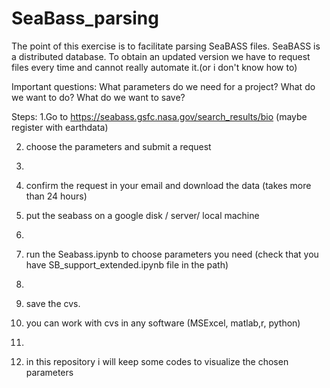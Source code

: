 # SeaBass_parsing

The point of this exercise is to facilitate parsing SeaBASS files.
SeaBASS is a distributed database. To obtain an updated version we have to request files every time and cannot really automate it.(or i don't know how to) 

Important questions: 
What parameters do we need for a project? 
What do we want to do? 
What do we want to save? 

Steps: 
1.Go to https://seabass.gsfc.nasa.gov/search_results/bio (maybe register with earthdata)

2. choose the parameters and submit a request
3. 
4. confirm the request in your email and download the data (takes more than 24 hours)

5. put the seabass on a google disk / server/ local machine
6. 
7. run the Seabass.ipynb to choose parameters you need (check that you have SB_support_extended.ipynb file in the path)
8. 
9.  save the cvs. 
10.  you can work with cvs in any software (MSExcel, matlab,r, python) 
11.  
12.  in this repository i will keep some codes to visualize the chosen parameters
